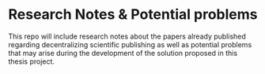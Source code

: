 # Research Notes & Potential problems

This repo will include research notes about the papers already published regarding decentralizing scientific publishing as well as potential
problems that may arise during the development of the solution proposed in this thesis project.
